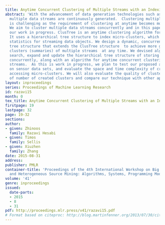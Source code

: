 ```yaml
---
title: Anytime Concurrent Clustering of Multiple Streams with an Indexing Tree
abstract: 'With the advancement of data generation technologies such as sensor networks,
  multiple data streams are continuously generated.  Clustering multiple data streams
  is challenging as the requirement of clustering at anytime becomes more critical.
  We aim to cluster multiple data streams concurrently and in this paper we report
  our work in progress. ClusTree is an anytime clustering algorithm for a single stream.
  It uses a hierarchical tree structure to index micro-clusters, which are summary
  statistics for streaming data objects. We design a dynamic, concurrent indexing
  tree structure that extends the ClusTree structure  to achieve more granular micro
  clusters (summaries) of multiple streams  at any time. We devised algorithms to
  search, expand and update the hierarchical tree structure of storing micro clusters
  concurrently, along with an algorithm for anytime concurrent clustering of multiple
  streams.  As this is work in progress, we plan to test our proposed algorithms,
  on sensor data sets, and evaluate the space and time complexity of creating and
  accessing micro-clusters. We will also evaluate the quality of clustering in terms
  of number of created clusters and compare our technique with other approaches. '
layout: inproceedings
series: Proceedings of Machine Learning Research
id: razavi15
month: 0
tex_title: Anytime Concurrent Clustering of Multiple Streams with an Indexing Tree
firstpage: 19
lastpage: 32
page: 19-32
sections: 
author:
- given: Zhinoos
  family: Razavi Hesabi
- given: Timos
  family: Sellis
- given: Xiuzhen
  family: Zhang
date: 2015-08-31
address: 
publisher: PMLR
container-title: 'Proceedings of the 4th International Workshop on Big Data, Streams
  and Heterogeneous Source Mining: Algorithms, Systems, Programming Models and Applications'
volume: '41'
genre: inproceedings
issued:
  date-parts:
  - 2015
  - 8
  - 31
pdf: http://proceedings.mlr.press/v41/razavi15.pdf
# Format based on citeproc: http://blog.martinfenner.org/2013/07/30/citeproc-yaml-for-bibliographies/
---
```

